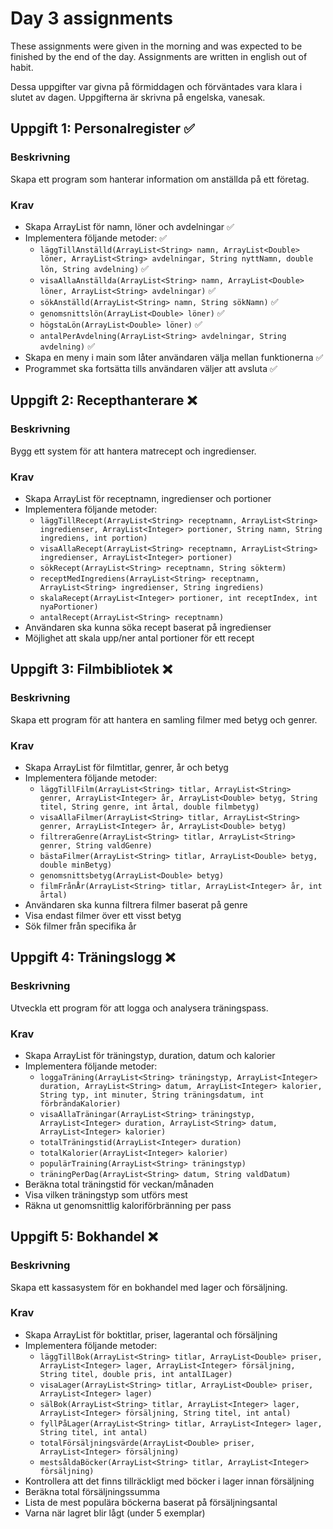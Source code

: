 # Day 3 assignments
These assignments were given in the morning and was expected to be finished by the end of the day.  Assignments are written in english out of habit.

Dessa uppgifter var givna på förmiddagen och förväntades vara klara i slutet av dagen. Uppgifterna är skrivna på engelska, vanesak.
## Uppgift 1: Personalregister ✅
### Beskrivning
Skapa ett program som hanterar information om anställda på ett företag.
### Krav
* Skapa ArrayList för namn, löner och avdelningar ✅
* Implementera följande metoder: ✅
  * `läggTillAnställd(ArrayList<String> namn, ArrayList<Double> löner, ArrayList<String> avdelningar, String nyttNamn, double lön, String avdelning)` ✅
  * `visaAllaAnställda(ArrayList<String> namn, ArrayList<Double> löner, ArrayList<String> avdelningar)` ✅
  * `sökAnställd(ArrayList<String> namn, String sökNamn)` ✅
  * `genomsnittslön(ArrayList<Double> löner)` ✅
  * `högstaLön(ArrayList<Double> löner)` ✅
  * `antalPerAvdelning(ArrayList<String> avdelningar, String avdelning)` ✅
* Skapa en meny i main som låter användaren välja mellan funktionerna ✅
* Programmet ska fortsätta tills användaren väljer att avsluta ✅
## Uppgift 2: Recepthanterare ❌
### Beskrivning
Bygg ett system för att hantera matrecept och ingredienser.
### Krav
* Skapa ArrayList för receptnamn, ingredienser och portioner
* Implementera följande metoder:
  * `läggTillRecept(ArrayList<String> receptnamn, ArrayList<String> ingredienser, ArrayList<Integer> portioner, String namn, String ingrediens, int portion)`
  * `visaAllaRecept(ArrayList<String> receptnamn, ArrayList<String> ingredienser, ArrayList<Integer> portioner)`
  * `sökRecept(ArrayList<String> receptnamn, String sökterm)`
  * `receptMedIngrediens(ArrayList<String> receptnamn, ArrayList<String> ingredienser, String ingrediens)`
  * `skalaRecept(ArrayList<Integer> portioner, int receptIndex, int nyaPortioner)`
  * `antalRecept(ArrayList<String> receptnamn)`
* Användaren ska kunna söka recept baserat på ingredienser
* Möjlighet att skala upp/ner antal portioner för ett recept
## Uppgift 3: Filmbibliotek ❌
### Beskrivning
Skapa ett program för att hantera en samling filmer med betyg och genrer.
### Krav
* Skapa ArrayList för filmtitlar, genrer, år och betyg
* Implementera följande metoder:
  * `läggTillFilm(ArrayList<String> titlar, ArrayList<String> genrer, ArrayList<Integer> år, ArrayList<Double> betyg, String titel, String genre, int årtal, double filmbetyg)`
  * `visaAllaFilmer(ArrayList<String> titlar, ArrayList<String> genrer, ArrayList<Integer> år, ArrayList<Double> betyg)`
  * `filtreraGenre(ArrayList<String> titlar, ArrayList<String> genrer, String valdGenre)`
  * `bästaFilmer(ArrayList<String> titlar, ArrayList<Double> betyg, double minBetyg)`
  * `genomsnittsbetyg(ArrayList<Double> betyg)`
  * `filmFrånÅr(ArrayList<String> titlar, ArrayList<Integer> år, int årtal)`
* Användaren ska kunna filtrera filmer baserat på genre
* Visa endast filmer över ett visst betyg
* Sök filmer från specifika år
## Uppgift 4: Träningslogg ❌
### Beskrivning
Utveckla ett program för att logga och analysera träningspass.
### Krav
* Skapa ArrayList för träningstyp, duration, datum och kalorier
* Implementera följande metoder:
  * `loggaTräning(ArrayList<String> träningstyp, ArrayList<Integer> duration, ArrayList<String> datum, ArrayList<Integer> kalorier, String typ, int minuter, String träningsdatum, int förbrändaKalorier)`
  * `visaAllaTräningar(ArrayList<String> träningstyp, ArrayList<Integer> duration, ArrayList<String> datum, ArrayList<Integer> kalorier)`
  * `totalTräningstid(ArrayList<Integer> duration)`
  * `totalKalorier(ArrayList<Integer> kalorier)`
  * `populärTraining(ArrayList<String> träningstyp)`
  * `träningPerDag(ArrayList<String> datum, String valdDatum)`
* Beräkna total träningstid för veckan/månaden
* Visa vilken träningstyp som utförs mest
* Räkna ut genomsnittlig kaloriförbränning per pass
## Uppgift 5: Bokhandel ❌
### Beskrivning
Skapa ett kassasystem för en bokhandel med lager och försäljning.
### Krav
* Skapa ArrayList för boktitlar, priser, lagerantal och försäljning
* Implementera följande metoder:
  * `läggTillBok(ArrayList<String> titlar, ArrayList<Double> priser, ArrayList<Integer> lager, ArrayList<Integer> försäljning, String titel, double pris, int antalILager)`
  * `visaLager(ArrayList<String> titlar, ArrayList<Double> priser, ArrayList<Integer> lager)`
  * `sälBok(ArrayList<String> titlar, ArrayList<Integer> lager, ArrayList<Integer> försäljning, String titel, int antal)`
  * `fyllPåLager(ArrayList<String> titlar, ArrayList<Integer> lager, String titel, int antal)`
  * `totalFörsäljningsvärde(ArrayList<Double> priser, ArrayList<Integer> försäljning)`
  * `mestsåldaBöcker(ArrayList<String> titlar, ArrayList<Integer> försäljning)`
* Kontrollera att det finns tillräckligt med böcker i lager innan försäljning
* Beräkna total försäljningssumma
* Lista de mest populära böckerna baserat på försäljningsantal
* Varna när lagret blir lågt (under 5 exemplar)
